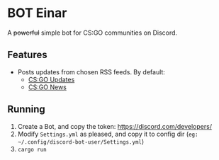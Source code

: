 # BOT Einar
A ~~powerful~~ simple bot for CS:GO communities on Discord.

## Features
- Posts updates from chosen RSS feeds. By default:
  - [CS:GO Updates](https://blog.counter-strike.net/index.php/category/updates/)
  - [CS:GO News](https://blog.counter-strike.net/)
  
## Running
1. Create a Bot, and copy the token: https://discord.com/developers/
2. Modify `Settings.yml` as pleased, and copy it to config dir (`eg: ~/.config/discord-bot-user/Settings.yml`)
3. `cargo run`

